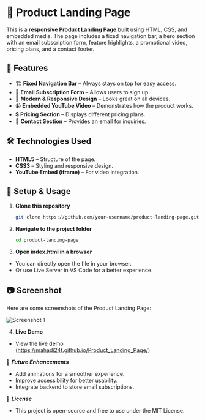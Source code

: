 # 🚀 Product Landing Page

This is a **responsive Product Landing Page** built using HTML, CSS, and embedded media. The page includes a fixed navigation bar, a hero section with an email subscription form, feature highlights, a promotional video, pricing plans, and a contact footer.

## 📌 Features

- 🏗 **Fixed Navigation Bar** – Always stays on top for easy access.
- 📧 **Email Subscription Form** – Allows users to sign up.
- 🎨 **Modern & Responsive Design** – Looks great on all devices.
- 📹 **Embedded YouTube Video** – Demonstrates how the product works.
- 💲 **Pricing Section** – Displays different pricing plans.
- 📩 **Contact Section** – Provides an email for inquiries.

## 🛠 Technologies Used

- **HTML5** – Structure of the page.
- **CSS3** – Styling and responsive design.
- **YouTube Embed (iframe)** – For video integration.

## 🔧 Setup & Usage

1. **Clone this repository**  
   ```sh
   git clone https://github.com/your-username/product-landing-page.git

2. **Navigate to the project folder**  
   ```sh
   cd product-landing-page

3. **Open index.html in a browser**  

- You can directly open the file in your browser.
- Or use Live Server in VS Code for a better experience.

## 📷 Screenshot

Here are some screenshots of the Product Landing Page:

![Screenshot 1](Screenshot_2025-01-31_22-24-05.png)



4. **Live Demo**  
- View the live demo (https://mahadi24t.github.io/Product_Landing_Page/)

🚀 ***Future Enhancements***
- Add animations for a smoother experience.
- Improve accessibility for better usability.
- Integrate backend to store email subscriptions.

📝 ***License***

- This project is open-source and free to use under the MIT License.